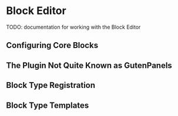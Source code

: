 # Block Editor

TODO: documentation for working with the Block Editor

## Configuring Core Blocks

## The Plugin Not Quite Known as GutenPanels

## Block Type Registration

## Block Type Templates
